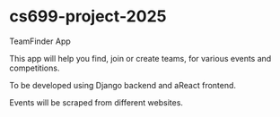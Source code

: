 # cs699-project-2025

TeamFinder App

This app will help you find, join or create teams, for various events and competitions.


To be developed using Django backend and aReact frontend.

Events will be scraped from different websites.